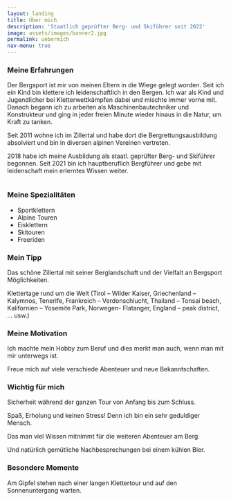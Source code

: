 ```yaml
---
layout: landing
title: Über mich
description: 'Staatlich geprüfter Berg- und Skiführer seit 2022'
image: assets/images/banner2.jpg
permalink: uebermich
nav-menu: true
---
```


<!-- Main -->
<div id="main">

<!-- One -->
<section id="one">
<div class="inner">


<!-- Content -->
<div class="row">

<div class="8u 12u$(medium)">
<h3>Meine Erfahrungen</h3>
<p>
Der Bergsport ist mir von meinen Eltern in die Wiege gelegt worden. Seit ich ein Kind bin klettere ich leidenschaftlich in den Bergen. Ich war als Kind und Jugendlicher bei Kletterwettkämpfen dabei und mischte immer vorne mit. Danach begann ich zu arbeiten als Maschinenbautechniker und Konstrukteur und ging in jeder freien Minute wieder hinaus in die Natur, um Kraft zu tanken.
</p>
<p>
Seit 2011 wohne ich im Zillertal und habe dort die Bergrettungsausbildung absolviert und bin in diversen alpinen Vereinen vertreten.
</p>
<p>
2018 habe ich meine Ausbildung als staatl. geprüfter Berg- und Skiführer begonnen. Seit 2021 bin ich hauptberuflich Bergführer und gebe mit leidenschaft mein erlerntes Wissen weiter.
</p>
</div>

<div class="4u 12u$(medium)">
	<span class="image author">
	<img src="{% link assets/images/emanuel_pali_pp.jpg %}" alt="" data-position="top center" />
	</span>
</div>

<div class="6u 12u$(small)">
<h3>Meine Spezialitäten</h3>
<ul>
	<li>Sportklettern</li>
	<li>Alpine Touren</li>
	<li>Eisklettern</li>
	<li>Skitouren</li>
	<li>Freeriden</li>
</ul>
</div>

<div class="6u 12u$(small)">
<h3>Mein Tipp</h3>
<p>
Das schöne Zillertal mit seiner Berglandschaft und der Vielfalt an Bergsport Möglichkeiten.

Klettertage rund um die Welt (Tirol – Wilder Kaiser, Griechenland – Kalymnos, Tenerife, Frankreich – Verdonschlucht, Thailand – Tonsai beach, Kalifornien – Yosemite Park, Norwegen- Flatanger, England – peak district, … usw.)
</p>
</div>

<div class="6u 12u$(small)">
<h3>Meine Motivation</h3>
<p>
Ich machte mein Hobby zum Beruf und dies merkt man auch, wenn man mit mir unterwegs ist.

Freue mich auf viele verschiede Abenteuer und neue Bekanntschaften.
</p>
</div>

<div class="6u 12u$(small)">
<h3>Wichtig für mich</h3>
<p>
Sicherheit während der ganzen Tour von Anfang bis zum Schluss.

Spaß, Erholung und keinen Stress! Denn ich bin ein sehr geduldiger Mensch.

Das man viel Wissen mitnimmt für die weiteren Abenteuer am Berg.

Und natürlich gemütliche Nachbesprechungen bei einem kühlen Bier.
</p>
</div>

<div class="12u">
<h3>Besondere Momente</h3>
<p>
Am Gipfel stehen nach einer langen Klettertour und auf den Sonnenuntergang warten.
</p>
</div>

</div>

</div>
</section>
</div>